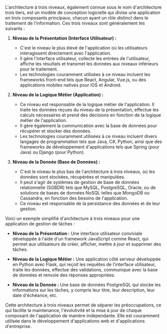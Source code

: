 L'architecture à trois niveaux, également connue sous le nom d'architecture trois tiers, est un modèle de conception logicielle qui divise une application en trois composants principaux, chacun ayant un rôle distinct dans le traitement de l'information. Ces trois niveaux sont généralement les suivants :

1. **Niveau de la Présentation (Interface Utilisateur) :**

   - C'est le niveau le plus élevé de l'application où les utilisateurs interagissent directement avec l'application.
   - Il gère l'interface utilisateur, collecte les entrées de l'utilisateur, affiche les résultats et transmet les données aux niveaux inférieurs pour le traitement.
   - Les technologies couramment utilisées à ce niveau incluent les frameworks front-end tels que React, Angular, Vue.js, ou des applications mobiles natives pour iOS et Android.

2. **Niveau de la Logique Métier (Application) :**

   - Ce niveau est responsable de la logique métier de l'application. Il traite les données reçues du niveau de la présentation, effectue les calculs nécessaires et prend des décisions en fonction de la logique métier de l'application.
   - Il gère également la communication avec la base de données pour récupérer et stocker des données.
   - Les technologies couramment utilisées à ce niveau incluent divers langages de programmation tels que Java, C#, Python, ainsi que des frameworks de développement d'applications tels que Spring (pour Java) ou Django (pour Python).

3. **Niveau de la Donnée (Base de Données) :**
   - C'est le niveau le plus bas de l'architecture à trois niveaux, où les données sont stockées, récupérées et manipulées.
   - Il peut s'agir de systèmes de gestion de base de données relationnelle (SGBDR) tels que MySQL, PostgreSQL, Oracle, ou de solutions de bases de données NoSQL telles que MongoDB ou Cassandra, en fonction des besoins de l'application.
   - Ce niveau est responsable de la persistance des données et de leur gestion.

Voici un exemple simplifié d'architecture à trois niveaux pour une application de gestion de tâches :

- **Niveau de la Présentation :** Une interface utilisateur conviviale développée à l'aide d'un framework JavaScript comme React, qui permet aux utilisateurs de créer, afficher, mettre à jour et supprimer des tâches.

- **Niveau de la Logique Métier :** Une application côté serveur développée en Python avec Flask, qui reçoit les requêtes de l'interface utilisateur, traite les données, effectue des validations, communique avec la base de données et renvoie des réponses appropriées.

- **Niveau de la Donnée :** Une base de données PostgreSQL qui stocke les informations sur les tâches, y compris leur titre, leur description, leur date d'échéance, etc.

Cette architecture à trois niveaux permet de séparer les préoccupations, ce qui facilite la maintenance, l'évolutivité et la mise à jour de chaque composant de l'application de manière indépendante. Elle est couramment utilisée dans le développement d'applications web et d'applications d'entreprise.
